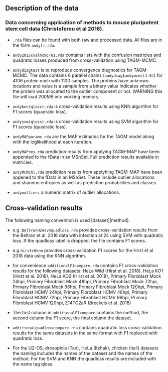 ## Description of the data

### Data concerning application of methods to mouse pluripotent stem cell data (Christoferou et al 2016).

- `.rda` files can be found with both raw and processed data. All
  files are in the form `andy[].rda`.

- `andy2015cvalmcmc-01.rda` contains lists with the confusion
  matricies and quadratic losses produced from cross-validation using
  TAGM-MCMC.

- `andydiagtest` is to reproduce convergence diagnostics for
  TAGM-MCMC. The data contains 6 parallel chains
  (`andydiag$andymcmc[1-6]`) for 4106 protein each with 1100
  samples. The proteins have unknown locations and value is a sample
  from a binary value indicates whether the protein was allocated to
  the outlier component or not. WARNING this file will load 200MB into
  working memory.

- `andyknn(qloss).rda` is cross-validation results using KNN algorithm
  for F1 scores (quadratic loss).

- `andysvm(qloss).rda` is cross-validation results using SVM algorithm
  for F1 scores (quadratic loss).

- `andyMAPparams.rda` are the MAP estimates for the TAGM model along
  with the loglikelihood at each iteration.

- `andyMAPres.rda` prediction results from applying TAGM-MAP have been
  appended to the fData in an MSnSet. Full prediction results
  available in matricies.

- `andyMCMChl.rda` prediction results from applyhing TAGM-MAP have
  been appened to the fData in an MSnSet. These include outlier
  allocations and shannon entropies as well as prediction
  probabilities and classes.

- `andyoutliers` a numeric matrix of outlier allocations.

## Cross-validation results

The following naming convention is used [dataset][method].

- e.g. `BeltranH24svmquadloss.rda` provides cross-validation results
  from the Beltran et al. 2016 data with infection at 24 using SVM
  with quadratic loss. If the quadloss label is dropped, the file
  contains F1 scores.

- e.g `hirstc6knn` provides cross-validation F1 scores for the Hirst
  et al 2018 data using the KNN algorithm.

- for convenience `additionalF1compare.rda` contains F1
  cross-validation results for the following datasets: HeLa Wild
  (Hirst et al. 2018), HeLa KO1 (Hirst et al. 2018), HeLa KO2 (Hirst
  et al. 2018), Primary Fibroblast Mock 24hpi, Primary Fibroblast Mock
  48hpi, Primary Fibroblast Mock 72hpi, Primary Fibroblast Mock 96hpi,
  Primary Fibroblast Mock 120hpi, Primary Fibroblast HCMV 24hpi,
  Primary Fibroblast HCMV 48hpi, Primary Fibroblast HCMV 72hpi,
  Primary Fibroblast HCMV 96hpi, Primary Fibroblast HCMV 120hpi,
  E14TG2aR (Breckels et al. 2016)

- The first column in `additionalF1compare` contains the method, the
  second column the F1 score, the final column the dataset.

- `additionalquadlosscompare.rda` contains quadratic loss
  cross-validation results for the same datasets in the same format
  with F1 replaced with quadratic loss.

- For the U2-OS, drosophila (Tan), HeLa (Itzhak), chicken (hall)
  datasets the naming includes the names of the dataset and the names
  of the method. For the SVM and KNN the quadloss results are included
  with the name tag qloss.
